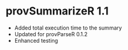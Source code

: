 # provSummarizeR 1.1

* Added total execution time to the summary
* Updated for provParseR 0.1.2
* Enhanced testing
